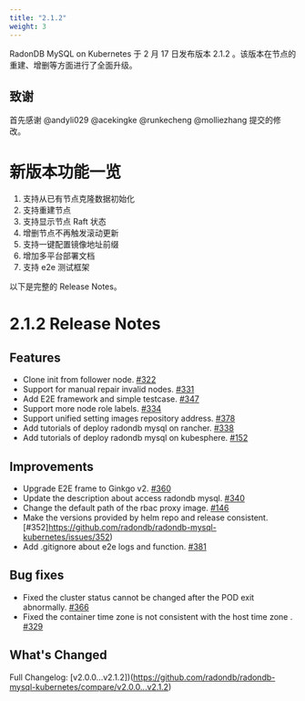 ```yaml
---
title: "2.1.2"
weight: 3
---
```


RadonDB MySQL on Kubernetes 于 2 月 17 日发布版本 2.1.2 。该版本在节点的重建、增删等方面进行了全面升级。

## **致谢**

首先感谢 @andyli029 @acekingke @runkecheng @molliezhang 提交的修改。


# **新版本功能一览**

1. 支持从已有节点克隆数据初始化
2. 支持重建节点
3. 支持显示节点 Raft 状态
4. 增删节点不再触发滚动更新
5. 支持一键配置镜像地址前缀
6. 增加多平台部署文档
7. 支持 e2e 测试框架

以下是完整的 Release Notes。

# **2.1.2 Release Notes**

## Features
- Clone init from follower node. [#322](https://github.com/radondb/radondb-mysql-kubernetes/issues/322)
- Support for manual repair invalid nodes. [#331](https://github.com/radondb/radondb-mysql-kubernetes/issues/331)
- Add E2E framework and simple testcase. [#347](https://github.com/radondb/radondb-mysql-kubernetes/pull/347)
- Support more node role labels. [#334](https://github.com/radondb/radondb-mysql-kubernetes/pull/334)
- Support unified setting images repository address. [#378](https://github.com/radondb/radondb-mysql-kubernetes/issues/378)
- Add tutorials of deploy radondb mysql on rancher. [#338](https://github.com/radondb/radondb-mysql-kubernetes/issues/338)
- Add tutorials of deploy radondb mysql on kubesphere. [#152](https://github.com/radondb/radondb-mysql-kubernetes/issues/152)

## Improvements
- Upgrade E2E frame to Ginkgo v2. [#360](https://github.com/radondb/radondb-mysql-kubernetes/pull/360)
- Update the description about access radondb mysql. [#340](https://github.com/radondb/radondb-mysql-kubernetes/issues/340)
- Change the default path of the rbac proxy image. [#146](https://github.com/radondb/radondb-mysql-kubernetes/issues/146)
- Make the versions provided by helm repo and release consistent. [#352]https://github.com/radondb/radondb-mysql-kubernetes/issues/352)
- Add .gitignore about e2e logs and function. [#381](https://github.com/radondb/radondb-mysql-kubernetes/pull/381)

## Bug fixes
- Fixed the cluster status cannot be changed after the POD exit abnormally. [#366](https://github.com/radondb/radondb-mysql-kubernetes/pull/366)
- Fixed the container time zone is not consistent with the host time zone . [#329](https://github.com/radondb/radondb-mysql-kubernetes/pull/329)

## What's Changed
Full Changelog: [v2.0.0...v2.1.2])(https://github.com/radondb/radondb-mysql-kubernetes/compare/v2.0.0...v2.1.2)